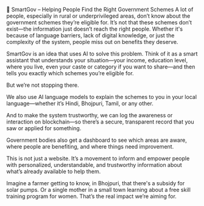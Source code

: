 🧠 SmartGov – Helping People Find the Right Government Schemes
A lot of people, especially in rural or underprivileged areas, don’t know about the government schemes they’re eligible for. It’s not that these schemes don’t exist—the information just doesn’t reach the right people. Whether it's because of language barriers, lack of digital knowledge, or just the complexity of the system, people miss out on benefits they deserve.

SmartGov is an idea that uses AI to solve this problem. Think of it as a smart assistant that understands your situation—your income, education level, where you live, even your caste or category if you want to share—and then tells you exactly which schemes you’re eligible for.

But we’re not stopping there.

We also use AI language models to explain the schemes to you in your local language—whether it’s Hindi, Bhojpuri, Tamil, or any other.

And to make the system trustworthy, we can log the awareness or interaction on blockchain—so there’s a secure, transparent record that you saw or applied for something.

Government bodies also get a dashboard to see which areas are aware, where people are benefiting, and where things need improvement.

This is not just a website. It’s a movement to inform and empower people with personalized, understandable, and trustworthy information about what’s already available to help them.

Imagine a farmer getting to know, in Bhojpuri, that there's a subsidy for solar pumps. Or a single mother in a small town learning about a free skill training program for women. That’s the real impact we’re aiming for.
